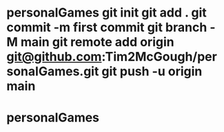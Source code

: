 # personalGames git init git add . git commit -m first commit git branch -M main git remote add origin git@github.com:Tim2McGough/personalGames.git git push -u origin main
# personalGames
